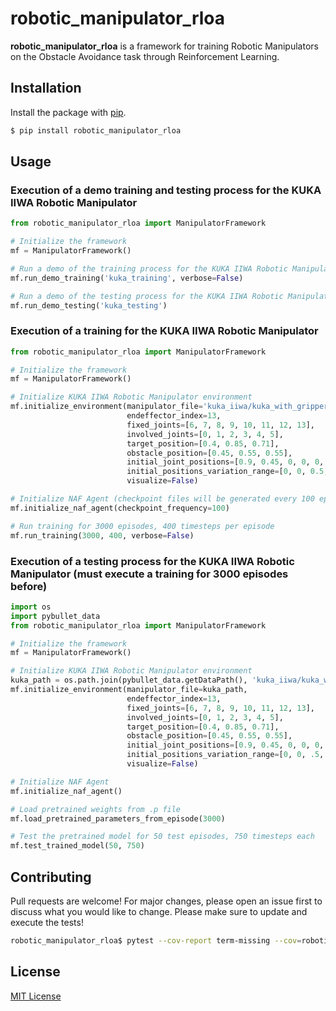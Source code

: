 # robotic_manipulator_rloa

**robotic_manipulator_rloa** is a framework for training Robotic Manipulators on the Obstacle Avoidance task through Reinforcement Learning.

## Installation

Install the package with [pip](https://pip.pypa.io/en/stable/).

```bash
$ pip install robotic_manipulator_rloa
```

## Usage

### Execution of a demo training and testing process for the KUKA IIWA Robotic Manipulator

```python
from robotic_manipulator_rloa import ManipulatorFramework

# Initialize the framework
mf = ManipulatorFramework()

# Run a demo of the training process for the KUKA IIWA Robotic Manipulator
mf.run_demo_training('kuka_training', verbose=False)

# Run a demo of the testing process for the KUKA IIWA Robotic Manipulator
mf.run_demo_testing('kuka_testing')
```

### Execution of a training for the KUKA IIWA Robotic Manipulator

```python
from robotic_manipulator_rloa import ManipulatorFramework

# Initialize the framework
mf = ManipulatorFramework()

# Initialize KUKA IIWA Robotic Manipulator environment
mf.initialize_environment(manipulator_file='kuka_iiwa/kuka_with_gripper2.sdf',
                          endeffector_index=13,
                          fixed_joints=[6, 7, 8, 9, 10, 11, 12, 13],
                          involved_joints=[0, 1, 2, 3, 4, 5],
                          target_position=[0.4, 0.85, 0.71],
                          obstacle_position=[0.45, 0.55, 0.55],
                          initial_joint_positions=[0.9, 0.45, 0, 0, 0, 0],
                          initial_positions_variation_range=[0, 0, 0.5, 0.5, 0.5, 0.5],
                          visualize=False)

# Initialize NAF Agent (checkpoint files will be generated every 100 episodes)
mf.initialize_naf_agent(checkpoint_frequency=100)

# Run training for 3000 episodes, 400 timesteps per episode
mf.run_training(3000, 400, verbose=False)
```

### Execution of a testing process for the KUKA IIWA Robotic Manipulator (must execute a training for 3000 episodes before)

```python
import os
import pybullet_data
from robotic_manipulator_rloa import ManipulatorFramework

# Initialize the framework
mf = ManipulatorFramework()

# Initialize KUKA IIWA Robotic Manipulator environment
kuka_path = os.path.join(pybullet_data.getDataPath(), 'kuka_iiwa/kuka_with_gripper2.sdf')
mf.initialize_environment(manipulator_file=kuka_path,
                          endeffector_index=13,
                          fixed_joints=[6, 7, 8, 9, 10, 11, 12, 13],
                          involved_joints=[0, 1, 2, 3, 4, 5],
                          target_position=[0.4, 0.85, 0.71],
                          obstacle_position=[0.45, 0.55, 0.55],
                          initial_joint_positions=[0.9, 0.45, 0, 0, 0, 0],
                          initial_positions_variation_range=[0, 0, .5, .5, .5, .5],
                          visualize=False)

# Initialize NAF Agent
mf.initialize_naf_agent()

# Load pretrained weights from .p file
mf.load_pretrained_parameters_from_episode(3000)

# Test the pretrained model for 50 test episodes, 750 timesteps each
mf.test_trained_model(50, 750)

```

## Contributing

Pull requests are welcome! For major changes, please open an issue first
to discuss what you would like to change. Please make sure to update and execute the tests!

```bash
robotic_manipulator_rloa$ pytest --cov-report term-missing --cov=robotic_manipulator_rloa/ tests/robotic_manipulator_rloa/
```

## License

[MIT License](https://choosealicense.com/licenses/mit/)